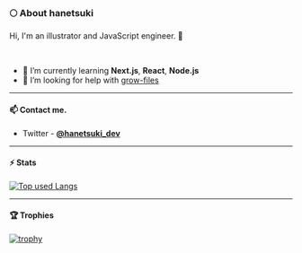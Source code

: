 ### 🌕 About hanetsuki
Hi, I'm an illustrator and JavaScript engineer. 🤝

<br>

- 🌱 I’m currently learning **Next.js**, **React**, **Node.js**
- 🙌 I’m looking for help with [grow-files](https://github.com/tsuki-lab/grow-files)

***

#### 📫 Contact me.
- Twitter - **[@hanetsuki_dev](https://twitter.com/hanetsuki_dev)**

***

#### ⚡️ Stats
[![Top used Langs](https://github-readme-stats.vercel.app/api?username=tsuki-lab&show_icons=true&locale=en)](https://github.com/tsuki-lab/)

***

#### 🏆 Trophies
[![trophy](https://github-profile-trophy.vercel.app/?username=tsuki-lab&theme=nord&column=7&margin-w=15)](https://github.com/tsuki-lab/)

<!--
**tsuki-lab/tsuki-lab** is a ✨ _special_ ✨ repository because its `README.md` (this file) appears on your GitHub profile.

Here are some ideas to get you started:

- 🔭 I’m currently working on ...
- 👯 I’m looking to collaborate on ...
- 💬 Ask me about ...
- 😄 Pronouns: ...
- ⚡ Fun fact: ...
-->
